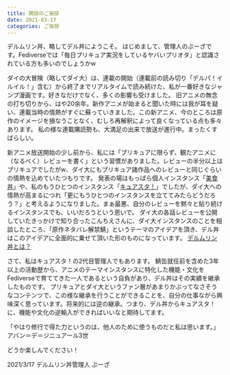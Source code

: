 ```yaml
---
title: 開設のご挨拶
date: 2021-03-17
categories: ご挨拶
---
```


デルムリン丼、略してデル丼にようこそ。
はじめまして、管理人のぷーざです。Fediverseでは「毎日プリキュア実況をしているヤバいプリオタ」と認識されている方も多いのでしょうかw

ダイの大冒険（略してダイ大）は、連載の開始（連載前の読み切り「デルパ！イルイル！」含む）から終了までリアルタイムで読み続けた、私が一番好きなジャンプ漫画です。好きなだけでなく、多くの影響も受けました。
旧アニメの無念の打ち切りから、はや20余年。新作アニメが始まると聞いた時には我が耳を疑い、連載当時の情熱がすぐに蘇っていきました。この新アニメ、今のところは原作のイメージを損なうことなく、むしろ再解釈によって良くなっている点も多々あります。
私の様な連載購読勢も、大満足の出来で放送が進行中。まったくすばらしい。

新アニメ放送開始の少し前から、私には「プリキュアに限らず、観たアニメに（なるべく）レビューを書く」という習慣がありました。レビューの半分以上はプリキュアでしたがw、ダイ大にもプリキュア諸作品へのレビューと同じぐらいの情熱を込めていたつもりです。
発表の場はもっぱら個人インスタンス「[美食丼](https://mstdn.b-shock.org/)」や、私のもうひとつのインスタンス「[キュアスタ！](https://precure.ml)」でしたが、ダイ大への情熱が高まるにつれ「更にもうひとつのインスタンスを立ててみたらどうだろう？」と考えるようになりました。まぁ最悪、自分のレビューを黙々と貼り続けるインスタンスでも、いいだろうという思いで。
ダイ大の各話レビューを公開していたきっかけで知り合ったこんちえさんに、ダイ大インスタンスのことを相談したところ、「原作ネタバレ解禁鯖」というテーマのアイデアを頂き、デル丼はこのアイデアに全面的に乗せて頂いた形のものになっています。
[デルムリン丼とは？](/articles/about)

さて、私はキュアスタ！の2代目管理人でもあります。
鯖缶就任前を含めた3年以上の活動歴から、アニメのテーマインスタンスに特化した機能・文化をFediverseで育ててきた一人であるという自負があり、デル丼はその実績を継承したものです。
プリキュアとダイ大というファン層があまりかぶってなさそうなコンテンツで、この様な継承を行うことができることを、自分の仕事ながら興味深く思っています。将来的には逆の継承。つまり、デル丼からキュアスタ！に、機能や文化の逆輸入ができればいいなと期待してます。


「やはり修行で得た力というのは、他人のために使うものだと私は思います。」
アバン＝デ＝ジニュアール3世

どうか楽しんでください！

2021/3/17
デルムリン丼管理人 ぷーざ

